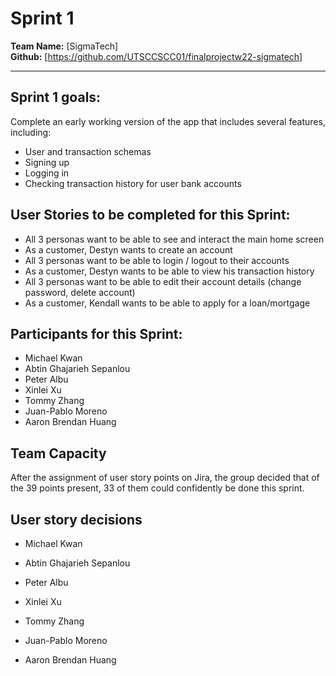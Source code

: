 # Sprint 1

**Team Name:** [SigmaTech]  
**Github:** [https://github.com/UTSCCSCC01/finalprojectw22-sigmatech]

---

## Sprint 1 goals:

Complete an early working version of the app that includes several features, including:
- User and transaction schemas
- Signing up
- Logging in
- Checking transaction history for user bank accounts

## User Stories to be completed for this Sprint:

- All 3 personas want to be able to see and interact the main home screen
- As a customer, Destyn wants to create an account
- All 3 personas want to be able to login / logout to their accounts
- As a customer, Destyn wants to be able to view his transaction history
- All 3 personas want to be able to edit their account details (change password, delete account)
- As a customer, Kendall wants to be able to apply for a loan/mortgage

## Participants for this Sprint:

- Michael Kwan
- Abtin Ghajarieh Sepanlou
- Peter Albu
- Xinlei Xu
- Tommy Zhang
- Juan-Pablo Moreno
- Aaron Brendan Huang

## Team Capacity

After the assignment of user story points on Jira, the group decided that of the 39 points present, 33 of them could confidently be done this sprint.

## User story decisions

- Michael Kwan

- Abtin Ghajarieh Sepanlou

- Peter Albu

- Xinlei Xu

- Tommy Zhang

- Juan-Pablo Moreno

- Aaron Brendan Huang
